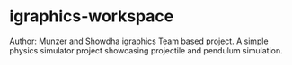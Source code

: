 # igraphics-workspace
Author: Munzer and Showdha
igraphics 
Team based project. 
A simple physics simulator project showcasing projectile and pendulum simulation.
